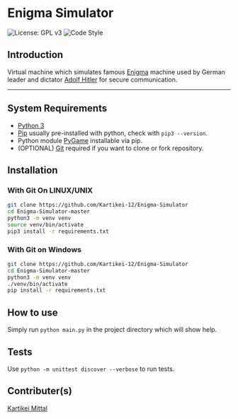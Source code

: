 

# Enigma Simulator

![License: GPL v3](https://img.shields.io/badge/License-GPLv3-blue.svg)
![Code Style](https://img.shields.io/badge/code%20style-black-000000.svg)

## Introduction

Virtual machine which simulates famous [Enigma](https://en.wikipedia.org/wiki/Enigma_machine) machine used by German leader and dictator [Adolf Hitler](https://en.wikipedia.org/wiki/Adolf_Hitler) for secure communication.

<hr>

## System Requirements

*  [Python 3](https://www.python.org/)
*  [Pip](https://pypi.org/) usually pre-installed with python, check with `pip3 --version`.
*  Python module [PyGame](https://pypi.org/project/pygame/) installable via pip.
*  (OPTIONAL) [Git](https://git-scm.com/) required if you want to clone or fork repository.

## Installation

### With Git On LINUX/UNIX

```Bash
git clone https://github.com/Kartikei-12/Enigma-Simulator
cd Enigma-Simulator-master
python3 -m venv venv
source venv/bin/activate
pip3 install -r requirements.txt
```

### With Git on Windows

```Bash
git clone https://github.com/Kartikei-12/Enigma-Simulator
cd Enigma-Simulator-master
python3 -m venv venv
./venv/bin/activate
pip install -r requirements.txt
```

## How to use

Simply run `python main.py` in the project directory which will show help.

## Tests

Use `python -m unittest discover --verbose` to run tests.

## Contributer(s)

[Kartikei Mittal](https://github.com/Kartikei-12)
